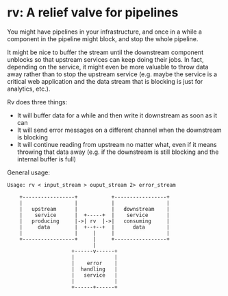 rv: A relief valve for pipelines
================================

You might have pipelines in your infrastructure, and once in a while
a component in the pipeline might block, and stop the whole pipeline.

It might be nice to buffer the stream until the downstream component
unblocks so that upstream services can keep doing their jobs. In fact,
depending on the service, it might even be more valuable to throw data
away rather than to stop the upstream service (e.g. maybe the service
is a critical web application and the data stream that is blocking is
just for analytics, etc.).

Rv does three things:

- It will buffer data for a while and then write
  it downstream as soon as it can
- It will send error messages on a different channel
  when the downstream is blocking
- It will continue reading from upstream no matter
  what, even if it means throwing that data away
  (e.g. if the downstream is still blocking and the
  internal buffer is full)

General usage:

```
Usage: rv < input_stream > ouput_stream 2> error_stream

    +-----------------+           +-----------------+
    |                 |           |                 |
    |   upstream      |           |   downstream    |
    |    service      |  +-----+  |    service      |
    |   producing     |->| rv  |->|   consuming     |
    |     data        |  +--+--+  |      data       |
    |                 |     |     |                 |
    +-----------------+     |     +-----------------+
                            |
                     +------v------+
                     |             |
                     |    error    |
                     |  handling   |
                     |   service   |
                     |             |
                     +------+------+
```
